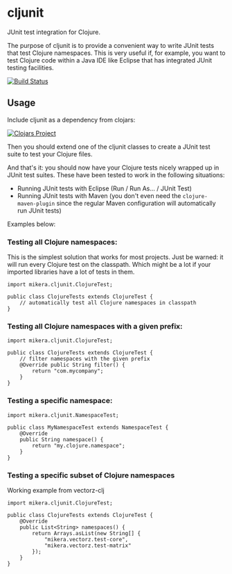 # cljunit

JUnit test integration for Clojure.

The purpose of cljunit is to provide a convenient way to write JUnit tests that test Clojure namespaces. This is
very useful if, for example, you want to test Clojure code within a Java IDE like Eclipse that has integrated
JUnit testing facilities.

[![Build Status](https://secure.travis-ci.org/mikera/cljunit.png?branch=master)](https://travis-ci.org/mikera/cljunit)

## Usage

Include cljunit as a dependency from clojars:

[![Clojars Project](http://clojars.org/net.mikera/cljunit/latest-version.svg)](http://clojars.org/net.mikera/cljunit)

Then you should extend one of the cljunit classes to create a JUnit test suite to test your Clojure files.

And that's it: you should now have your Clojure tests nicely wrapped up in JUnit test suites. These have been tested to work in the following situations:

 - Running JUnit tests with Eclipse (Run / Run As... / JUnit Test)
 - Running JUnit tests with Maven (you don't even need the `clojure-maven-plugin` since the regular Maven configuration will automatically run JUnit tests)

Examples below:

### Testing all Clojure namespaces:    

This is the simplest solution that works for most projects. Just be warned: it will run every Clojure test on the classpath. Which might be a lot if your imported libraries have a lot of tests in them.

    import mikera.cljunit.ClojureTest;
    
    public class ClojureTests extends ClojureTest {
    	// automatically test all Clojure namespaces in classpath
    }
    
### Testing all Clojure namespaces with a given prefix:    

    import mikera.cljunit.ClojureTest;
    
    public class ClojureTests extends ClojureTest {
    	// filter namespaces with the given prefix
    	@Override public String filter() {
    	    return "com.mycompany";
    	}
    }
    
    

### Testing a specific namespace:

    import mikera.cljunit.NamespaceTest;
    
    public class MyNamespaceTest extends NamespaceTest {
    	@Override
    	public String namespace() {
    		return "my.clojure.namespace";
    	}
    }

### Testing a specific subset of Clojure namespaces

Working example from vectorz-clj

    import mikera.cljunit.ClojureTest;
    
    public class ClojureTests extends ClojureTest {
    	@Override
    	public List<String> namespaces() {
    		return Arrays.asList(new String[] {
    			"mikera.vectorz.test-core",
    			"mikera.vectorz.test-matrix"			
    		});
    	}
    }
